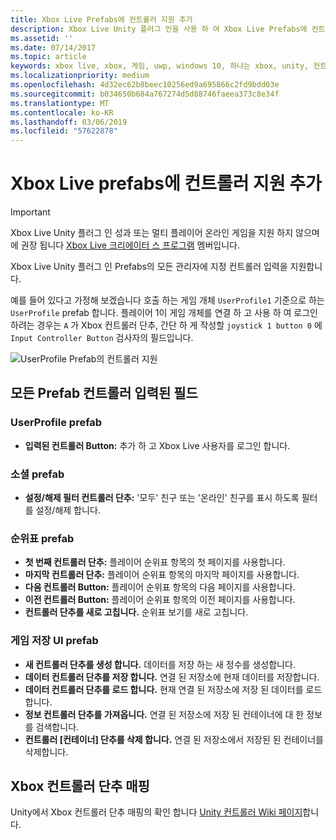 ```yaml
---
title: Xbox Live Prefabs에 컨트롤러 지원 추가
description: Xbox Live Unity 플러그 인을 사용 하 여 Xbox Live Prefabs에 컨트롤러 지원 추가
ms.assetid: ''
ms.date: 07/14/2017
ms.topic: article
keywords: xbox live, xbox, 게임, uwp, windows 10, 하나는 xbox, unity, 컨트롤러 지원
ms.localizationpriority: medium
ms.openlocfilehash: 4d32ec62b8beec10256ed9a695866c2fd9bdd03e
ms.sourcegitcommit: b034650b684a767274d5d88746faeea373c8e34f
ms.translationtype: MT
ms.contentlocale: ko-KR
ms.lasthandoff: 03/06/2019
ms.locfileid: "57622878"
---
```

# <a name="add-controller-support-to-xbox-live-prefabs"></a>Xbox Live prefabs에 컨트롤러 지원 추가

> [!IMPORTANT]
> Xbox Live Unity 플러그 인 성과 또는 멀티 플레이어 온라인 게임을 지원 하지 않으며에 권장 됩니다 [Xbox Live 크리에이터 스 프로그램](../developer-program-overview.md) 멤버입니다.

Xbox Live Unity 플러그 인 Prefabs의 모든 관리자에 지정 컨트롤러 입력을 지원합니다.

예를 들어 있다고 가정해 보겠습니다 호출 하는 게임 개체 `UserProfile1` 기준으로 하는 `UserProfile` prefab 합니다. 플레이어 1이 게임 개체를 연결 하 고 사용 하 여 로그인 하려는 경우는 `A` 가 Xbox 컨트롤러 단추, 간단 하 게 작성할 `joystick 1 button 0` 에 `Input Controller Button` 검사자의 필드입니다.

  ![UserProfile Prefab의 컨트롤러 지원](../images/unity/controller-support-example.png)

## <a name="all-prefab-controller-input-fields"></a>모든 Prefab 컨트롤러 입력된 필드
### <a name="userprofile-prefab"></a>UserProfile prefab
- **입력된 컨트롤러 Button:** 추가 하 고 Xbox Live 사용자를 로그인 합니다.

### <a name="social-prefab"></a>소셜 prefab
- **설정/해제 필터 컨트롤러 단추:** '모두' 친구 또는 '온라인' 친구를 표시 하도록 필터를 설정/해제 합니다.

### <a name="leaderboard-prefab"></a>순위표 prefab
- **첫 번째 컨트롤러 단추:** 플레이어 순위표 항목의 첫 페이지를 사용합니다.
- **마지막 컨트롤러 단추:** 플레이어 순위표 항목의 마지막 페이지를 사용합니다.
- **다음 컨트롤러 Button:** 플레이어 순위표 항목의 다음 페이지를 사용합니다.
- **이전 컨트롤러 Button:** 플레이어 순위표 항목의 이전 페이지를 사용합니다.
- **컨트롤러 단추를 새로 고칩니다.** 순위표 보기를 새로 고칩니다.


### <a name="game-save-ui-prefab"></a>게임 저장 UI prefab
- **새 컨트롤러 단추를 생성 합니다.** 데이터를 저장 하는 새 정수를 생성합니다.
- **데이터 컨트롤러 단추를 저장 합니다.** 연결 된 저장소에 현재 데이터를 저장합니다.
- **데이터 컨트롤러 단추를 로드 합니다.** 현재 연결 된 저장소에 저장 된 데이터를 로드 합니다.
- **정보 컨트롤러 단추를 가져옵니다.** 연결 된 저장소에 저장 된 컨테이너에 대 한 정보를 검색합니다.
- **컨트롤러 [컨테이너] 단추를 삭제 합니다.** 연결 된 저장소에서 저장된 된 컨테이너를 삭제합니다.

## <a name="xbox-controller-button-mappings"></a>Xbox 컨트롤러 단추 매핑

Unity에서 Xbox 컨트롤러 단추 매핑의 확인 합니다 [Unity 컨트롤러 Wiki 페이지](https://wiki.unity3d.com/index.php?title=Xbox360Controller)합니다.
